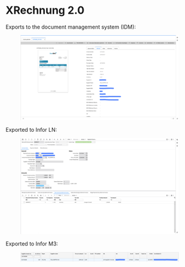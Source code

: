 # XRechnung 2.0

Exports to the document management system (IDM):

<figure><img src="../../../../../../.gitbook/assets/image (15).png" alt=""><figcaption></figcaption></figure>

Exported to Infor LN:

<figure><img src="../../../../../../.gitbook/assets/image (359).png" alt=""><figcaption></figcaption></figure>

Exported to Infor M3:

<figure><img src="../../../../../../.gitbook/assets/image (352).png" alt=""><figcaption></figcaption></figure>
